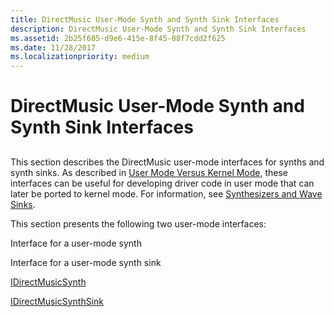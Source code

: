 ```yaml
---
title: DirectMusic User-Mode Synth and Synth Sink Interfaces
description: DirectMusic User-Mode Synth and Synth Sink Interfaces
ms.assetid: 2b25f605-d9e6-415e-8f45-08f7cdd2f625
ms.date: 11/28/2017
ms.localizationpriority: medium
---
```


# DirectMusic User-Mode Synth and Synth Sink Interfaces


## <span id="ddk_directmusic_user_mode_synth_and_synth_sink_interfaces_ks"></span><span id="DDK_DIRECTMUSIC_USER_MODE_SYNTH_AND_SYNTH_SINK_INTERFACES_KS"></span>


This section describes the DirectMusic user-mode interfaces for synths and synth sinks. As described in [User Mode Versus Kernel Mode](./user-mode-versus-kernel-mode.md), these interfaces can be useful for developing driver code in user mode that can later be ported to kernel mode. For information, see [Synthesizers and Wave Sinks](./synthesizers-and-wave-sinks.md).

This section presents the following two user-mode interfaces:

Interface for a user-mode synth

Interface for a user-mode synth sink

[IDirectMusicSynth](/windows/desktop/api/dmusics/nn-dmusics-idirectmusicsynth)

[IDirectMusicSynthSink](/windows/desktop/api/dmusics/nn-dmusics-idirectmusicsynthsink)

 


